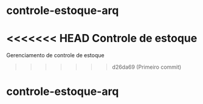 # controle-estoque-arq
<<<<<<< HEAD
Controle de estoque
=======
Gerenciamento de controle de estoque
>>>>>>> d26da69 (Primeiro commit)
# controle-estoque-arq
